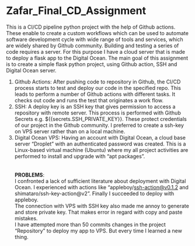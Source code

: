 # Zafar_Final_CD_Assignment
This is a CI/CD pipeline python project with the help of Github actions. These enable to create a custom workflows which can be used to automate software development cycle with wide range of tools and services, which are widely shared by Github community. 
Building and testing a series of code requires a server. For this purpose I have a cloud server that is made to deploy a flask app to the Digital Ocean.
The main goal of this assignment is to create a simple flask python project, using Github action, SSH and Digital Ocean server.
1. Github Actions: After pushing code to repository in Github, the CI/CD process starts to test and deploy our code in the specified repo. This leads to perform a number of Github actions with different tasks. It checks out code and runs the test that originates a work flow. 
2. SSH: A deploy key is an SSH key that gives permission to access a repository with remote server. This process is performed with Github Secrets e.g. ${{secrets.SSH_PRIVATE_KEY}}. These protect credentials of our project in the Github community. I preferred to create a ssh-key on VPS server rather than on a local machine. 
3. Digital Ocean VPS: Having an account with Digital Ocean, a cloud base server “Droplet” with an authenticated password was created. This is a Linux-based virtual machine (Ubuntu) where my all project activities are performed to install and upgrade with “apt packages”.<br><br><br>
**PROBLEMS**:<br>
I confronted a lack of sufficient literature about deployment with Digital Ocean. I experienced with actions like “appleboy/ssh-action@v0.1.2 and shimataro/ssh-key-action@v2”.  Finally I succeeded to deploy with appleboy.<br>
The connection with VPS with SSH key also made me annoy to generate and store private key. That makes error in regard with copy and paste mistakes.<br>
I have attempted more than 50 commits changes in the project “Repository” to deploy my app to VPS. But every time I learned a new thing.
